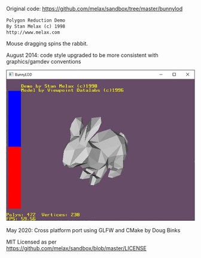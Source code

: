 Original code: https://github.com/melax/sandbox/tree/master/bunnylod

	Polygon Reduction Demo
	By Stan Melax (c) 1998
	http://www.melax.com

Mouse dragging spins the rabbit.


August 2014: code style upgraded to be more consistent with graphics/gamdev conventions 

![BunnyLOD screenshot](https://github.com/dougbinks/images/blob/master/BunnyLOD.jpg?raw=true)

May 2020: Cross platform port using GLFW and CMake by Doug Binks


MIT Licensed as per https://github.com/melax/sandbox/blob/master/LICENSE
